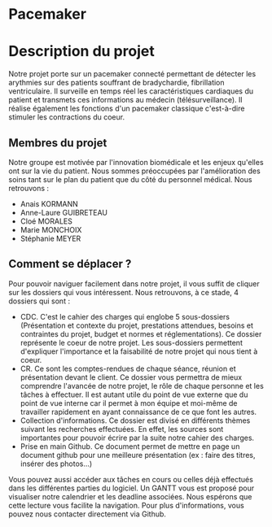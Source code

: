 **Pacemaker**
=============

# Description du projet
Notre projet porte sur un pacemaker connecté permettant de détecter les arythmies sur des patients souffrant de bradychardie, fibrillation ventriculaire. Il surveille en temps réel les caractéristiques cardiaques du patient et transmets ces informations au médecin (télésurveillance). Il réalise également les fonctions d'un pacemaker classique c'est-à-dire stimuler les contractions du coeur.

**Membres du projet**
---------------------

Notre groupe est motivée par l'innovation biomédicale et les enjeux qu'elles ont sur la vie du patient. Nous sommes préoccupées par l'amélioration des soins tant sur le plan du patient que du côté du personnel médical. Nous retrouvons :
- Anais KORMANN
- Anne-Laure GUIBRETEAU
- Cloé MORALES
- Marie MONCHOIX
- Stéphanie MEYER

**Comment se déplacer ?**
------------------------

Pour pouvoir naviguer facilement dans notre projet, il vous suffit de cliquer sur les dossiers qui vous intéressent. Nous retrouvons, à ce stade, 4 dossiers qui sont :
- CDC. C'est le cahier des charges qui englobe 5 sous-dossiers (Présentation et contexte du projet, prestations attendues, besoins et contraintes du projet, budget et normes et réglementations). Ce dossier représente le coeur de notre projet. Les sous-dossiers permettent d'expliquer l'importance et la faisabilité de notre projet qui nous tient à coeur.
- CR. Ce sont les comptes-rendues de chaque séance, réunion et présentation devant le client. Ce dossier vous permettra de mieux comprendre l'avancée de notre projet, le rôle de chaque personne et les tâches à effectuer. Il est autant utile du point de vue externe que du point de vue interne car il permet à mon équipe et moi-même de travailler rapidement en ayant connaissance de ce que font les autres.
- Collection d'informations. Ce dossier est divisé en différents thèmes suivant les recherches effectuées. En effet, les sources sont importantes pour pouvoir écrire par la suite notre cahier des charges.
- Prise en main Github. Ce document permet de mettre en page un document github pour une meilleure présentation (ex : faire des titres, insérer des photos...)

Vous pouvez aussi accéder aux tâches en cours ou celles déjà effectués dans les différentes parties du logiciel. Un GANTT vous est proposé pour visualiser notre calendrier et les deadline associées.
Nous espérons que cette lecture vous facilite la navigation.
Pour plus d'informations, vous pouvez nous contacter directement via Github.
